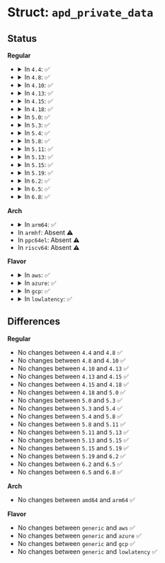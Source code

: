 # Struct: <code>apd_private_data</code>

## Status
<b>Regular</b>
<ul>
<li>
<details>
<summary>In <code>4.4</code>: ✅</summary>

```c
struct apd_private_data {
    struct clk *clk;
    struct acpi_device *adev;
    const struct apd_device_desc *dev_desc;
};
```
</details>
</li>
<li>
<details>
<summary>In <code>4.8</code>: ✅</summary>

```c
struct apd_private_data {
    struct clk *clk;
    struct acpi_device *adev;
    const struct apd_device_desc *dev_desc;
};
```
</details>
</li>
<li>
<details>
<summary>In <code>4.10</code>: ✅</summary>

```c
struct apd_private_data {
    struct clk *clk;
    struct acpi_device *adev;
    const struct apd_device_desc *dev_desc;
};
```
</details>
</li>
<li>
<details>
<summary>In <code>4.13</code>: ✅</summary>

```c
struct apd_private_data {
    struct clk *clk;
    struct acpi_device *adev;
    const struct apd_device_desc *dev_desc;
};
```
</details>
</li>
<li>
<details>
<summary>In <code>4.15</code>: ✅</summary>

```c
struct apd_private_data {
    struct clk *clk;
    struct acpi_device *adev;
    const struct apd_device_desc *dev_desc;
};
```
</details>
</li>
<li>
<details>
<summary>In <code>4.18</code>: ✅</summary>

```c
struct apd_private_data {
    struct clk *clk;
    struct acpi_device *adev;
    const struct apd_device_desc *dev_desc;
};
```
</details>
</li>
<li>
<details>
<summary>In <code>5.0</code>: ✅</summary>

```c
struct apd_private_data {
    struct clk *clk;
    struct acpi_device *adev;
    const struct apd_device_desc *dev_desc;
};
```
</details>
</li>
<li>
<details>
<summary>In <code>5.3</code>: ✅</summary>

```c
struct apd_private_data {
    struct clk *clk;
    struct acpi_device *adev;
    const struct apd_device_desc *dev_desc;
};
```
</details>
</li>
<li>
<details>
<summary>In <code>5.4</code>: ✅</summary>

```c
struct apd_private_data {
    struct clk *clk;
    struct acpi_device *adev;
    const struct apd_device_desc *dev_desc;
};
```
</details>
</li>
<li>
<details>
<summary>In <code>5.8</code>: ✅</summary>

```c
struct apd_private_data {
    struct clk *clk;
    struct acpi_device *adev;
    const struct apd_device_desc *dev_desc;
};
```
</details>
</li>
<li>
<details>
<summary>In <code>5.11</code>: ✅</summary>

```c
struct apd_private_data {
    struct clk *clk;
    struct acpi_device *adev;
    const struct apd_device_desc *dev_desc;
};
```
</details>
</li>
<li>
<details>
<summary>In <code>5.13</code>: ✅</summary>

```c
struct apd_private_data {
    struct clk *clk;
    struct acpi_device *adev;
    const struct apd_device_desc *dev_desc;
};
```
</details>
</li>
<li>
<details>
<summary>In <code>5.15</code>: ✅</summary>

```c
struct apd_private_data {
    struct clk *clk;
    struct acpi_device *adev;
    const struct apd_device_desc *dev_desc;
};
```
</details>
</li>
<li>
<details>
<summary>In <code>5.19</code>: ✅</summary>

```c
struct apd_private_data {
    struct clk *clk;
    struct acpi_device *adev;
    const struct apd_device_desc *dev_desc;
};
```
</details>
</li>
<li>
<details>
<summary>In <code>6.2</code>: ✅</summary>

```c
struct apd_private_data {
    struct clk *clk;
    struct acpi_device *adev;
    const struct apd_device_desc *dev_desc;
};
```
</details>
</li>
<li>
<details>
<summary>In <code>6.5</code>: ✅</summary>

```c
struct apd_private_data {
    struct clk *clk;
    struct acpi_device *adev;
    const struct apd_device_desc *dev_desc;
};
```
</details>
</li>
<li>
<details>
<summary>In <code>6.8</code>: ✅</summary>

```c
struct apd_private_data {
    struct clk *clk;
    struct acpi_device *adev;
    const struct apd_device_desc *dev_desc;
};
```
</details>
</li>
</ul>
<b>Arch</b>
<ul>
<li>
<details>
<summary>In <code>arm64</code>: ✅</summary>

```c
struct apd_private_data {
    struct clk *clk;
    struct acpi_device *adev;
    const struct apd_device_desc *dev_desc;
};
```
</details>
</li>
<li>
In <code>armhf</code>: Absent ⚠️
</li>
<li>
In <code>ppc64el</code>: Absent ⚠️
</li>
<li>
In <code>riscv64</code>: Absent ⚠️
</li>
</ul>
<b>Flavor</b>
<ul>
<li>
<details>
<summary>In <code>aws</code>: ✅</summary>

```c
struct apd_private_data {
    struct clk *clk;
    struct acpi_device *adev;
    const struct apd_device_desc *dev_desc;
};
```
</details>
</li>
<li>
<details>
<summary>In <code>azure</code>: ✅</summary>

```c
struct apd_private_data {
    struct clk *clk;
    struct acpi_device *adev;
    const struct apd_device_desc *dev_desc;
};
```
</details>
</li>
<li>
<details>
<summary>In <code>gcp</code>: ✅</summary>

```c
struct apd_private_data {
    struct clk *clk;
    struct acpi_device *adev;
    const struct apd_device_desc *dev_desc;
};
```
</details>
</li>
<li>
<details>
<summary>In <code>lowlatency</code>: ✅</summary>

```c
struct apd_private_data {
    struct clk *clk;
    struct acpi_device *adev;
    const struct apd_device_desc *dev_desc;
};
```
</details>
</li>
</ul>

## Differences
<b>Regular</b>
<ul>
<li>
No changes between <code>4.4</code> and <code>4.8</code> ✅
</li>
<li>
No changes between <code>4.8</code> and <code>4.10</code> ✅
</li>
<li>
No changes between <code>4.10</code> and <code>4.13</code> ✅
</li>
<li>
No changes between <code>4.13</code> and <code>4.15</code> ✅
</li>
<li>
No changes between <code>4.15</code> and <code>4.18</code> ✅
</li>
<li>
No changes between <code>4.18</code> and <code>5.0</code> ✅
</li>
<li>
No changes between <code>5.0</code> and <code>5.3</code> ✅
</li>
<li>
No changes between <code>5.3</code> and <code>5.4</code> ✅
</li>
<li>
No changes between <code>5.4</code> and <code>5.8</code> ✅
</li>
<li>
No changes between <code>5.8</code> and <code>5.11</code> ✅
</li>
<li>
No changes between <code>5.11</code> and <code>5.13</code> ✅
</li>
<li>
No changes between <code>5.13</code> and <code>5.15</code> ✅
</li>
<li>
No changes between <code>5.15</code> and <code>5.19</code> ✅
</li>
<li>
No changes between <code>5.19</code> and <code>6.2</code> ✅
</li>
<li>
No changes between <code>6.2</code> and <code>6.5</code> ✅
</li>
<li>
No changes between <code>6.5</code> and <code>6.8</code> ✅
</li>
</ul>
<b>Arch</b>
<ul>
<li>
No changes between <code>amd64</code> and <code>arm64</code> ✅
</li>
</ul>
<b>Flavor</b>
<ul>
<li>
No changes between <code>generic</code> and <code>aws</code> ✅
</li>
<li>
No changes between <code>generic</code> and <code>azure</code> ✅
</li>
<li>
No changes between <code>generic</code> and <code>gcp</code> ✅
</li>
<li>
No changes between <code>generic</code> and <code>lowlatency</code> ✅
</li>
</ul>
